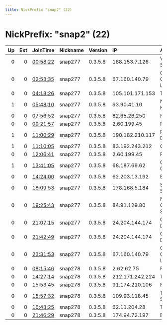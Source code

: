 ```yaml
---
title: NickPrefix "snap2" (22)
---
```


# NickPrefix: "snap2" (22)

|   Up |   Ext | JoinTime                                                                                            | Nickname   | Version   | IP              | AS                                | CC   |   ORp |   Dirp | OS    | Contact   |   eFamMembers |
|-----:|------:|:----------------------------------------------------------------------------------------------------|:-----------|:----------|:----------------|:----------------------------------|:-----|------:|-------:|:------|:----------|--------------:|
|    0 |     0 | [00:58:22](https://metrics.torproject.org/rs.html#details/75BB9B2FC23AFA4632454C31D6D3D1D96A18B474) | snap277    | 0.3.5.8   | 188.153.7.126   | Vodafone Italia S.p.A.            | it   | 42697 |      0 | Linux | None      |             1 |
|    0 |     0 | [02:53:35](https://metrics.torproject.org/rs.html#details/3D47AC20450A3774FB525677AAFAD28538587F8F) | snap277    | 0.3.5.8   | 67.160.140.79   | Comcast Cable Communications, LLC | us   | 38865 |      0 | Linux | None      |             1 |
|    0 |     0 | [04:18:26](https://metrics.torproject.org/rs.html#details/6093E1000CC33A781D03FBCD4880C2B989D13C09) | snap277    | 0.3.5.8   | 105.101.171.153 | Telecom Algeria                   | dz   | 39091 |      0 | Linux | None      |             1 |
|    1 |     0 | [05:48:10](https://metrics.torproject.org/rs.html#details/B6C79CF416C63A3371C2710AF94836F50A7EA58B) | snap277    | 0.3.5.8   | 93.90.41.10     | Net By Net Holding LLC            | ru   | 45183 |      0 | Linux | None      |             1 |
|    0 |     0 | [07:56:52](https://metrics.torproject.org/rs.html#details/E2A9CC00CE9752E3171A7AC23F0902BC23D17BCF) | snap277    | 0.3.5.8   | 82.65.26.250    | Free SAS                          | fr   | 41401 |      0 | Linux | None      |             1 |
|    0 |     0 | [09:21:57](https://metrics.torproject.org/rs.html#details/E7B6F160B460369EE110D1E9FF1102622039017E) | snap277    | 0.3.5.8   | 2.60.199.45     | Rostelecom                        | ru   | 42589 |      0 | Linux | None      |             1 |
|    1 |     0 | [11:00:29](https://metrics.torproject.org/rs.html#details/84BC63C79472A60D4DB3792E6A2EF4FC60607694) | snap277    | 0.3.5.8   | 190.182.210.117 | Red Intercable Digital S.A.       | ar   | 42153 |      0 | Linux | None      |             1 |
|    1 |     0 | [11:10:05](https://metrics.torproject.org/rs.html#details/924EACBA752F54EAB31572A0F689E12F8A90EB44) | snap277    | 0.3.5.8   | 83.192.243.212  | Orange                            | fr   | 46585 |      0 | Linux | None      |             1 |
|    0 |     0 | [12:06:41](https://metrics.torproject.org/rs.html#details/3A519462BC0540A9CAD3DCAD990D8C36CCBE5A94) | snap277    | 0.3.5.8   | 2.60.199.45     | Rostelecom                        | ru   | 41657 |      0 | Linux | None      |             1 |
|    1 |     0 | [13:41:05](https://metrics.torproject.org/rs.html#details/3B47FD4933824E9C65A7691D762AB1A309EE3D07) | snap277    | 0.3.5.8   | 68.187.69.62    | Charter Communications            | us   | 43355 |      0 | Linux | None      |             1 |
|    0 |     0 | [14:24:00](https://metrics.torproject.org/rs.html#details/29FA6B304D2C229061E9B322A5022C8EA46C86B8) | snap277    | 0.3.5.8   | 62.203.13.192   | Bluewin                           | ch   | 33255 |      0 | Linux | None      |             1 |
|    0 |     0 | [18:09:53](https://metrics.torproject.org/rs.html#details/AABCB0B2E7EBB15B12461C2D6CFE13247F004FD8) | snap277    | 0.3.5.8   | 178.168.5.184   | StarNet Solutii SRL               | md   | 41125 |      0 | Linux | None      |             1 |
|    0 |     0 | [19:25:43](https://metrics.torproject.org/rs.html#details/B845C33725BC46CBDE2A7DAD838F6A5CCC78AA8A) | snap277    | 0.3.5.8   | 84.91.129.80    | Nowo Communications, S.A.         | pt   | 33849 |      0 | Linux | None      |             1 |
|    0 |     0 | [21:07:15](https://metrics.torproject.org/rs.html#details/5E78971DAE958E8CA269B937CE14E604FA24539B) | snap277    | 0.3.5.8   | 24.204.144.174  | Cable Axion Digitel Inc.          | ca   | 36595 |      0 | Linux | None      |             1 |
|    0 |     0 | [21:42:49](https://metrics.torproject.org/rs.html#details/DED7CA35D179E517037ADFC3F381AA37B2DF2CDA) | snap277    | 0.3.5.8   | 24.204.144.174  | Cable Axion Digitel Inc.          | ca   | 43203 |      0 | Linux | None      |             1 |
|    0 |     0 | [23:31:53](https://metrics.torproject.org/rs.html#details/0CBD05842AB780917E0247260082D3ED771E72D8) | snap277    | 0.3.5.8   | 67.160.140.79   | Comcast Cable Communications, LLC | us   | 41547 |      0 | Linux | None      |             1 |
|    0 |     0 | [08:15:46](https://metrics.torproject.org/rs.html#details/644A0721B21423E81081D97A6612778A091E6696) | snap278    | 0.3.5.8   | 2.62.62.75      | Rostelecom                        | ru   | 44171 |      0 | Linux | None      |             1 |
|    0 |     0 | [14:27:14](https://metrics.torproject.org/rs.html#details/1BCC308A1EE03346486E33AC4744DBC4BFAEE138) | snap278    | 0.3.5.8   | 212.171.242.224 | Telecom Italia                    | it   | 35517 |      0 | Linux | None      |             1 |
|    0 |     0 | [15:53:45](https://metrics.torproject.org/rs.html#details/E00EED1774F80DDA0E5837048670CA8B7702FFA7) | snap278    | 0.3.5.8   | 91.174.210.106  | Free SAS                          | fr   | 39269 |      0 | Linux | None      |             1 |
|    0 |     0 | [15:57:32](https://metrics.torproject.org/rs.html#details/53B0D6BFEBD19ED6FD061F9F685370149C72C2D4) | snap278    | 0.3.5.8   | 109.93.118.45   | TELEKOM SRBIJA a.d.               | rs   | 33477 |      0 | Linux | None      |             1 |
|    0 |     0 | [16:43:25](https://metrics.torproject.org/rs.html#details/B63BDB96642B6C8E6A85C7C43C2BB7E11EE92138) | snap278    | 0.3.5.8   | 62.11.204.28    | Tiscali SpA                       | it   | 44590 |      0 | Linux | None      |             1 |
|    0 |     0 | [21:46:29](https://metrics.torproject.org/rs.html#details/094901FED331892BF9894D5143970B6E85996DF6) | snap278    | 0.3.5.8   | 174.94.72.197   | Bell Canada                       | ca   | 39114 |      0 | Linux | None      |             1 |
